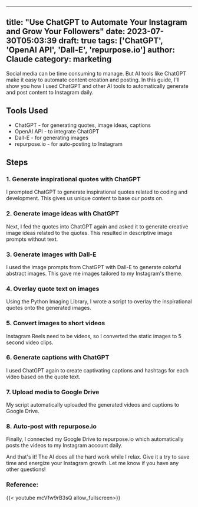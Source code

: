 
---
title: "Use ChatGPT to Automate Your Instagram and Grow Your Followers"
date: 2023-07-30T05:03:39
draft: true
tags: ['ChatGPT', 'OpenAI API', 'Dall-E', 'repurpose.io']
author: Claude
category: marketing
---

Social media can be time consuming to manage. But AI tools like ChatGPT make it easy to automate content creation and posting. In this guide, I'll show you how I used ChatGPT and other AI tools to automatically generate and post content to Instagram daily. 

## Tools Used

- ChatGPT - for generating quotes, image ideas, captions 
- OpenAI API - to integrate ChatGPT
- Dall-E - for generating images 
- repurpose.io - for auto-posting to Instagram

## Steps

### 1. Generate inspirational quotes with ChatGPT

I prompted ChatGPT to generate inspirational quotes related to coding and development. This gives us unique content to base our posts on.

### 2. Generate image ideas with ChatGPT 

Next, I fed the quotes into ChatGPT again and asked it to generate creative image ideas related to the quotes. This resulted in descriptive image prompts without text.

### 3. Generate images with Dall-E

I used the image prompts from ChatGPT with Dall-E to generate colorful abstract images. This gave me images tailored to my Instagram's theme. 

### 4. Overlay quote text on images 

Using the Python Imaging Library, I wrote a script to overlay the inspirational quotes onto the generated images.

### 5. Convert images to short videos 

Instagram Reels need to be videos, so I converted the static images to 5 second video clips.

### 6. Generate captions with ChatGPT

I used ChatGPT again to create captivating captions and hashtags for each video based on the quote text.

### 7. Upload media to Google Drive

My script automatically uploaded the generated videos and captions to Google Drive.

### 8. Auto-post with repurpose.io

Finally, I connected my Google Drive to repurpose.io which automatically posts the videos to my Instagram account daily.

And that's it! The AI does all the hard work while I relax. Give it a try to save time and energize your Instagram growth. Let me know if you have any other questions!


### Reference:
{{< youtube mcVfw9rB3sQ allow_fullscreen>}}
        